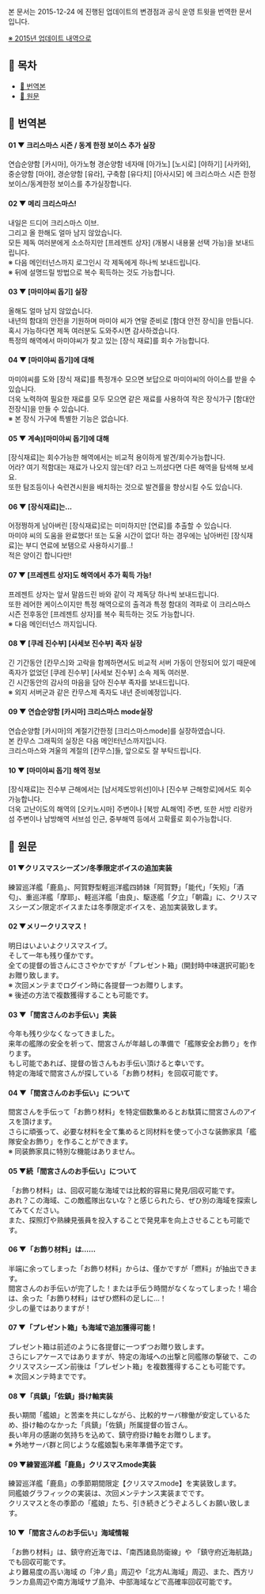 본 문서는 2015-12-24 에 진행된 업데이트의 변경점과 공식 운영 트윗을 번역한 문서입니다.

[※ 2015년 업데이트 내역으로](/updates/15.md)

## 📃 목차
- [📃 번역본](#-%EB%B2%88%EC%97%AD%EB%B3%B8)
- [📃 원문](#-%EC%9B%90%EB%AC%B8)

## 📃 번역본

#### 01 ▼ 크리스마스 시즌 / 동계 한정 보이스 추가 실장
연습순양함 [카시마], 아가노형 경순양함 네자매 [아가노] [노시로] [야하기] [사카와], 중순양함 [마야], 경순양함 [유라], 구축함 [유다치] [아사시모] 에 크리스마스 시즌 한정 보이스/동계한정 보이스를 추가실장합니다.

#### 02 ▼ 메리 크리스마스!
내일은 드디어 크리스마스 이브.\
그리고 올 한해도 얼마 남지 않았습니다.\
모든 제독 여러분에게 소소하지만 [프레젠트 상자] (개봉시 내용물 선택 가능)을 보내드립니다.\
※ 다음 메인터넌스까지 로그인시 각 제독에게 하나씩 보내드립니다.\
※ 뒤에 설명드릴 방법으로 복수 획득하는 것도 가능합니다.

#### 03 ▼ [마미야씨 돕기] 실장
올해도 얼마 남지 않았습니다.\
내년의 함대의 안전을 기원하며 마미야 씨가 연말 준비로 [함대 안전 장식]을 만듭니다.\
혹시 가능하다면 제독 여러분도 도와주시면 감사하겠습니다.\
특정의 해역에서 마미야씨가 찾고 있는 [장식 재료]를 회수 가능합니다.

#### 04 ▼ [마미야씨 돕기]에 대해
마미야씨를 도와 [장식 재료]를 특정개수 모으면 보답으로 마미야씨의 아이스를 받을 수 있습니다.\
더욱 노력하여 필요한 재료를 모두 모으면 같은 재료를 사용하여 작은 장식가구 [함대안전장식]을 만들 수 있습니다.\
※ 본 장식 가구에 특별한 기능은 없습니다.

#### 05 ▼ 계속)[마미야씨 돕기]에 대해
[장식재료]는 회수가능한 해역에서는 비교적 용이하게 발견/회수가능합니다.\
어라? 여기 적함대는 재료가 나오지 않는데? 라고 느끼셨다면 다른 해역을 탐색해 보세요.\
또한 탐조등이나 숙련견시원을 배치하는 것으로 발견률을 향상시킬 수도 있습니다.

#### 06 ▼ [장식재료]는...
어정쩡하게 남아버린 [장식재료]로는 미미하지만 [연료]를 추출할 수 있습니다.\
마미야 씨의 도움을 완료했다! 또는 도울 시간이 없다! 하는 경우에는 남아버린 [장식재료]는 부디 연료에 보탬으로 사용하시기를..!\
적은 양이긴 합니다만!

#### 07 ▼ [프레젠트 상자]도 해역에서 추가 획득 가능!
프레젠트 상자는 앞서 말씀드린 바와 같이 각 제독당 하나씩 보내드립니다.\
또한 레어한 케이스이지만 특정 해역으로의 출격과 특정 함대의 격파로 이 크리스마스 시즌 전후동안 [프레젠트 상자]를 복수 획득하는 것도 가능합니다.\
※ 다음 메인터넌스 까지입니다.

#### 08 ▼ [쿠레 진수부] [사세보 진수부] 족자 실장
긴 기간동안 [칸무스]와 고락을 함께하면서도 비교적 서버 가동이 안정되어 있기 때문에 족자가 없었던 [쿠레 진수부] [사세보 진수부] 소속 제독 여러분.\
긴 시간동안의 감사의 마음을 담아 진수부 족자를 보내드립니다.\
※ 외지 서버군과 같은 칸무스제 족자도 내년 준비예정입니다.

#### 09 ▼ 연습순양함 [카시마] 크리스마스 mode실장
연습순양함 [카시마]의 계절기간한정 [크리스마스mode]를 실장하였습니다.\
본 칸무스 그래픽의 실장은 다음 메인터넌스까지입니다.\
크리스마스와 겨울의 계절의 [칸무스]들, 앞으로도 잘 부탁드립니다.

#### 10 ▼ [마미야씨 돕기] 해역 정보
[장식재료]는 진수부 근해에서는 [남서제도방위선]이나 [진수부 근해항로]에서도 회수 가능합니다.\
더욱 고난이도의 해역의 [오키노시마] 주변이나 [북방 AL해역] 주변, 또한 서방 리랑카 섬 주변이나 남방해역 서브섬 인근, 중부해역 등에서 고확률로 회수가능합니다.

## 📃 원문

#### 01 ▼クリスマスシーズン/冬季限定ボイスの追加実装
練習巡洋艦「鹿島」、阿賀野型軽巡洋艦四姉妹「阿賀野」「能代」「矢矧」「酒匂」、重巡洋艦「摩耶」、軽巡洋艦「由良」、駆逐艦「夕立」「朝霜」に、クリスマスシーズン限定ボイスまたは冬季限定ボイスを、追加実装致します。

#### 02 ▼メリークリスマス！
明日はいよいよクリスマスイブ。\
そして一年も残り僅かです。\
全ての提督の皆さんにささやかですが「プレゼント箱」(開封時中味選択可能)をお贈り致します。\
※ 次回メンテまでログイン時に各提督一つお贈りします。\
※ 後述の方法で複数獲得することも可能です。

#### 03 ▼「間宮さんのお手伝い」実装
今年も残り少なくなってきました。\
来年の艦隊の安全を祈って、間宮さんが年越しの準備で「艦隊安全お飾り」を作ります。\
もし可能であれば、提督の皆さんもお手伝い頂けると幸いです。\
特定の海域で間宮さんが探している「お飾り材料」を回収可能です。

#### 04 ▼「間宮さんのお手伝い」について
間宮さんを手伝って「お飾り材料」を特定個数集めるとお駄賃に間宮さんのアイスを頂けます。\
さらに頑張って、必要な材料を全て集めると同材料を使って小さな装飾家具「艦隊安全お飾り」を作ることができます。\
※ 同装飾家具に特別な機能はありません。

#### 05 ▼続「間宮さんのお手伝い」について
「お飾り材料」は、回収可能な海域では比較的容易に発見/回収可能です。\
あれ？この海域、この敵艦隊出ないな？と感じられたら、ぜひ別の海域を探索してみてください。\
また、探照灯や熟練見張員を投入することで発見率を向上させることも可能です。

#### 06 ▼「お飾り材料」は……
半端に余ってしまった「お飾り材料」からは、僅かですが「燃料」が抽出できます。\
間宮さんのお手伝いが完了した！または手伝う時間がなくなってしまった！場合は、余った「お飾り材料」はぜひ燃料の足しに…！\
少しの量ではありますが！

#### 07 ▼「プレゼント箱」も海域で追加獲得可能！
プレゼント箱は前述のように各提督に一つずつお贈り致します。\
さらにレアケースではありますが、特定の海域への出撃と同艦隊の撃破で、このクリスマスシーズン前後は「プレゼント箱」を複数獲得することも可能です。\
※ 次回メンテ時までです。

#### 08 ▼「呉鎮」「佐鎮」掛け軸実装
長い期間「艦娘」と苦楽を共にしながら、比較的サーバ稼働が安定しているため、掛け軸のなかった「呉鎮」「佐鎮」所属提督の皆さん。\
長い年月の感謝の気持ちを込めて、鎮守府掛け軸をお贈りします。\
※ 外地サーバ群と同じような艦娘製も来年準備予定です。

#### 09 ▼練習巡洋艦「鹿島」クリスマスmode実装
練習巡洋艦「鹿島」の季節期間限定【クリスマスmode】を実装致します。\
同艦娘グラフィックの実装は、次回メンテナンス実装までです。\
クリスマスと冬の季節の「艦娘」たち、引き続きどうぞよろしくお願い致します。

#### 10 ▼「間宮さんのお手伝い」海域情報
「お飾り材料」は、鎮守府近海では、「南西諸島防衛線」や 「鎮守府近海航路」でも回収可能です。\
より難易度の高い海域 の「沖ノ島」周辺や「北方AL海域」周辺、また、西方リランカ島周辺や南方海域サブ島沖、中部海域などで高確率回収可能です。
